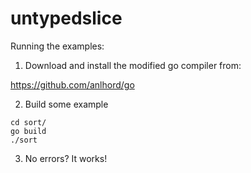 untypedslice
============

Running the examples:

1. Download and install the modified go compiler from:

https://github.com/anlhord/go

2. Build some example
```
cd sort/
go build
./sort
```
3. No errors? It works!
